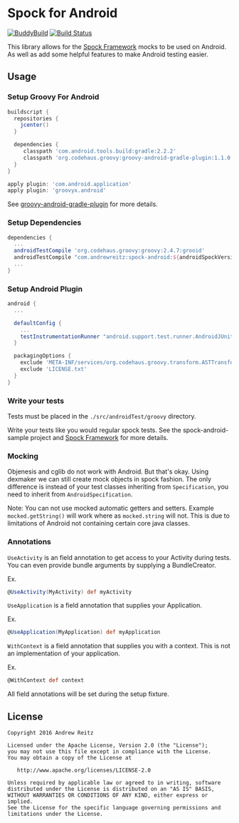 # Spock for Android

[![BuddyBuild](https://dashboard.buddybuild.com/api/statusImage?appID=583c48ac3f7e8e0100bc315b&branch=master&build=latest)](https://dashboard.buddybuild.com/apps/583c48ac3f7e8e0100bc315b/build/latest)
[![Build Status](https://snap-ci.com/pieces029/android-spock/branch/master/build_image)](https://snap-ci.com/pieces029/android-spock/branch/master)


This library allows for the [Spock Framework](//spockframework.org) mocks to be used on Android. As
well as add some helpful features to make Android testing easier.

## Usage

### Setup Groovy For Android

```groovy
buildscript {
  repositories {
    jcenter()
  }

  dependencies {
     classpath 'com.android.tools.build:gradle:2.2.2'
     classpath 'org.codehaus.groovy:groovy-android-gradle-plugin:1.1.0'
  }
}

apply plugin: 'com.android.application'
apply plugin: 'groovyx.android'
```

See [groovy-android-gradle-plugin](//github.com/groovy/groovy-android-gradle-plugin) for more
details.

### Setup Dependencies

```groovy
dependencies {
  ...
  androidTestCompile 'org.codehaus.groovy:groovy:2.4.7:grooid'
  androidTestCompile "com.andrewreitz:spock-android:${androidSpockVersion}"
  ...
}
```

### Setup Android Plugin

```groovy
android {
  ...

  defaultConfig {
    ...
    testInstrumentationRunner "android.support.test.runner.AndroidJUnitRunner"
  }

  packagingOptions {
    exclude 'META-INF/services/org.codehaus.groovy.transform.ASTTransformation'
    exclude 'LICENSE.txt'
  }
}
```

### Write your tests

Tests must be placed in the `./src/androidTest/groovy` directory.

Write your tests like you would regular spock tests. See the spock-android-sample project and
[Spock Framework](//spockframework.org) for more details.

### Mocking

Objenesis and cglib do not work with Android. But that's okay. Using dexmaker we can still create
mock objects in spock fashion. The only difference is instead of your test classes inheriting from
`Specification`, you need to inherit from `AndroidSpecification`.

Note: You can not use mocked automatic getters and setters. Example `mocked.getString()` will work
where as `mocked.string` will not. This is due to limitations of Android not containing certain core
java classes.

### Annotations

`UseActivity` is an field annotation to get access to your Activity during tests. You can even
provide bundle arguments by supplying a BundleCreator.

Ex.
```groovy
@UseActivity(MyActivity) def myActivity
```

`UseApplication` is a field annotation that supplies your Application.

Ex.
```groovy
@UseApplication(MyApplication) def myApplication
```

`WithContext` is a field annotation that supplies you with a context. This is not an implementation of
your application.

Ex.
```groovy
@WithContext def context
```

All field annotations will be set during the setup fixture.

## License

    Copyright 2016 Andrew Reitz

    Licensed under the Apache License, Version 2.0 (the "License");
    you may not use this file except in compliance with the License.
    You may obtain a copy of the License at

       http://www.apache.org/licenses/LICENSE-2.0

    Unless required by applicable law or agreed to in writing, software
    distributed under the License is distributed on an "AS IS" BASIS,
    WITHOUT WARRANTIES OR CONDITIONS OF ANY KIND, either express or implied.
    See the License for the specific language governing permissions and
    limitations under the License.

